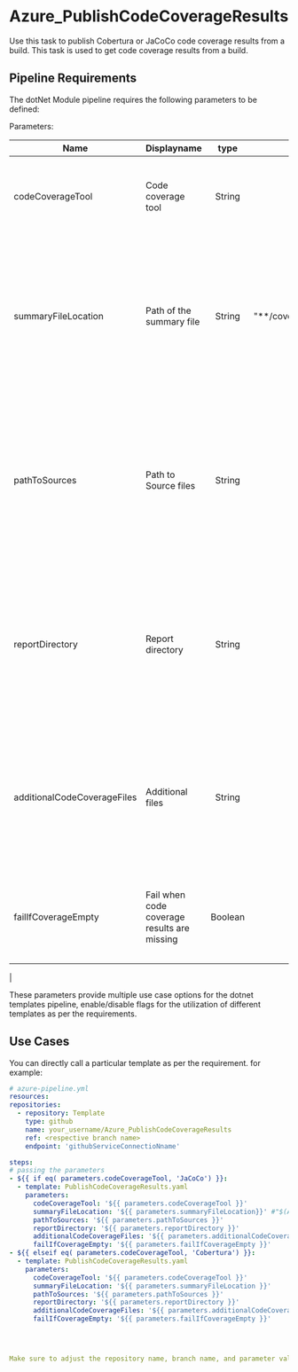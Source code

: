 # Azure_PublishCodeCoverageResults
Use this task to publish Cobertura or JaCoCo code coverage results from a build.  This task is used to get code coverage results from a build.

## Pipeline Requirements

The dotNet Module pipeline requires the following parameters to be defined:

Parameters:

| Name  | Displayname | type | Default | Values | Opional/Required | Comments |
| ------------- | ------------- | :-------------: | :-------------: | :-------------: | :-------------: | ------------- |
| codeCoverageTool | Code coverage tool | String | 'JaCoCo' | 'JaCoCo' / 'Cobertura' | Required | Specifies the tool that generates code coverage results |
| summaryFileLocation | Path of the summary file | String | "**/coverage.cobertura.xml" |  | Required | Specifies the path of the summary file containing code coverage statistics, such as line, method, and class coverage |
| pathToSources | Path to Source files | String | '' |  | Optional | Specifying a path to source files is required when coverage XML reports don't contain an absolute path to source files |
| reportDirectory | Report directory | String | '' |  | Optional | Specifies the path of the code coverage HTML report directory. The report directory is published for later viewing as an artifact of the build |
| additionalCodeCoverageFiles | Additional files | String | '' |  | Optional | Specifies the file path pattern and notes any additional code coverage files to be published as artifacts of the build |
| failIfCoverageEmpty | Fail when code coverage results are missing | Boolean | false | true / false | Optional | Fails the task if code coverage did not produce any results to publish |
|

These parameters provide multiple use case options for the dotnet templates pipeline, enable/disable flags for the utilization of different templates as per the requirements.


## Use Cases

You can directly call a particular template as per the requirement. for example: 

  ```yaml
  # azure-pipeline.yml
  resources:
  repositories:
    - repository: Template
      type: github
      name: your_username/Azure_PublishCodeCoverageResults
      ref: <respective branch name>
      endpoint: 'githubServiceConnectioNname'

  steps:
  # passing the parameters
  - ${{ if eq( parameters.codeCoverageTool, 'JaCoCo') }}:
    - template: PublishCodeCoverageResults.yaml
      parameters:
        codeCoverageTool: '${{ parameters.codeCoverageTool }}'
        summaryFileLocation: '${{ parameters.summaryFileLocation}}' #"$(Agent.TempDirectory)/**/coverage.${{ parameters.codeCoverageTool }}.xml"
        pathToSources: '${{ parameters.pathToSources }}'
        reportDirectory: '${{ parameters.reportDirectory }}' 
        additionalCodeCoverageFiles: '${{ parameters.additionalCodeCoverageFiles }}' 
        failIfCoverageEmpty: '${{ parameters.failIfCoverageEmpty }}'
  - ${{ elseif eq( parameters.codeCoverageTool, 'Cobertura') }}:
    - template: PublishCodeCoverageResults.yaml
      parameters:
        codeCoverageTool: '${{ parameters.codeCoverageTool }}'
        summaryFileLocation: '${{ parameters.summaryFileLocation }}'
        pathToSources: '${{ parameters.pathToSources }}'
        reportDirectory: '${{ parameters.reportDirectory }}' 
        additionalCodeCoverageFiles: '${{ parameters.additionalCodeCoverageFiles }}' 
        failIfCoverageEmpty: '${{ parameters.failIfCoverageEmpty }}'                
  

        
  
Make sure to adjust the repository name, branch name, and parameter values according to your project's requirements.

  ```

